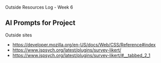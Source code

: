 Outside Resources Log - Week 6

AI Prompts for Project
- 

Outside sites
- https://developer.mozilla.org/en-US/docs/Web/CSS/Reference#index 
- https://www.jspsych.org/latest/plugins/survey-likert/ 
- https://www.jspsych.org/latest/plugins/survey-likert/#__tabbed_2_1

